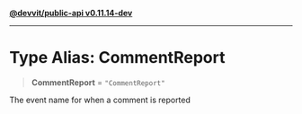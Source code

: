 [**@devvit/public-api v0.11.14-dev**](../README.md)

---

# Type Alias: CommentReport

> **CommentReport** = `"CommentReport"`

The event name for when a comment is reported
